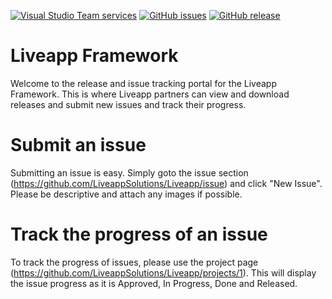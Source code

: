 [![Visual Studio Team services](https://img.shields.io/vso/build/liveappsolutions/c6ac97a3-358b-4038-b3d9-8ef5e91362a7/3.svg)](https://github.com/LiveappSolutions/Liveapp) [![GitHub issues](https://img.shields.io/github/issues/liveappsolutions/liveapp.svg)](https://github.com/LiveappSolutions/Liveapp/issues) [![GitHub release](https://img.shields.io/github/release/liveappsolutions/liveapp.svg)](https://github.com/LiveappSolutions/Liveapp/releases)
# Liveapp Framework

Welcome to the release and issue tracking portal for the Liveapp Framework. This is where Liveapp partners can view and download releases and submit new issues and track their progress.

# Submit an issue

Submitting an issue is easy. Simply goto the issue section (https://github.com/LiveappSolutions/Liveapp/issue) and click "New Issue". Please be descriptive and attach any images if possible.

# Track the progress of an issue

To track the progress of issues, please use the project page (https://github.com/LiveappSolutions/Liveapp/projects/1). This will display the issue progress as it is Approved, In Progress, Done and Released.
